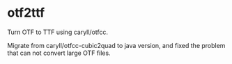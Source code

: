 # otf2ttf
Turn OTF to TTF using caryll/otfcc.

Migrate from caryll/otfcc-cubic2quad to java version, and fixed the problem that can not convert large OTF files.
